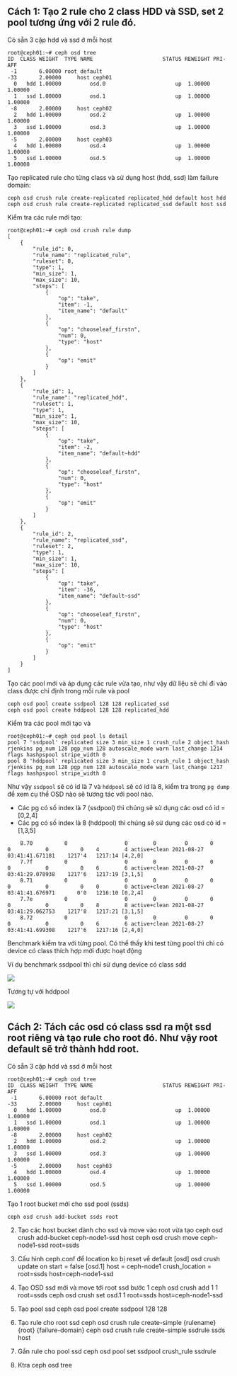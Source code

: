 ## Cách 1: Tạo 2 rule cho 2 class HDD và SSD, set 2 pool tương ứng với 2 rule đó.
Có sẵn 3 cặp hdd và ssd ở mỗi host

    root@ceph01:~# ceph osd tree
    ID  CLASS WEIGHT  TYPE NAME                      STATUS REWEIGHT PRI-AFF
     -1       6.00000 root default
    -33       2.00000     host ceph01
      0   hdd 1.00000         osd.0                      up  1.00000 1.00000
      1   ssd 1.00000         osd.1                      up  1.00000 1.00000
     -8       2.00000     host ceph02
      2   hdd 1.00000         osd.2                      up  1.00000 1.00000
      3   ssd 1.00000         osd.3                      up  1.00000 1.00000
     -5       2.00000     host ceph03
      4   hdd 1.00000         osd.4                      up  1.00000 1.00000
      5   ssd 1.00000         osd.5                      up  1.00000 1.00000

Tạo replicated rule cho từng class và sử dụng host (hdd, ssd) làm failure domain:

    ceph osd crush rule create-replicated replicated_hdd default host hdd
    ceph osd crush rule create-replicated replicated_ssd default host ssd

Kiểm tra các rule mới tạo:

    root@ceph01:~# ceph osd crush rule dump
    [
        {
            "rule_id": 0,
            "rule_name": "replicated_rule",
            "ruleset": 0,
            "type": 1,
            "min_size": 1,
            "max_size": 10,
            "steps": [
                {
                    "op": "take",
                    "item": -1,
                    "item_name": "default"
                },
                {
                    "op": "chooseleaf_firstn",
                    "num": 0,
                    "type": "host"
                },
                {
                    "op": "emit"
                }
            ]
        },
        {
            "rule_id": 1,
            "rule_name": "replicated_hdd",
            "ruleset": 1,
            "type": 1,
            "min_size": 1,
            "max_size": 10,
            "steps": [
                {
                    "op": "take",
                    "item": -2,
                    "item_name": "default~hdd"
                },
                {
                    "op": "chooseleaf_firstn",
                    "num": 0,
                    "type": "host"
                },
                {
                    "op": "emit"
                }
            ]
        },
        {
            "rule_id": 2,
            "rule_name": "replicated_ssd",
            "ruleset": 2,
            "type": 1,
            "min_size": 1,
            "max_size": 10,
            "steps": [
                {
                    "op": "take",
                    "item": -36,
                    "item_name": "default~ssd"
                },
                {
                    "op": "chooseleaf_firstn",
                    "num": 0,
                    "type": "host"
                },
                {
                    "op": "emit"
                }
            ]
        }
    ]

Tạo các pool mới và áp dụng các rule vừa tạo, như vậy dữ liệu sẽ chỉ đi vào class được chỉ định trong mỗi rule và pool

    ceph osd pool create ssdpool 128 128 replicated_ssd
    ceph osd pool create hddpool 128 128 replicated_hdd

Kiểm tra các pool mới tạo và 

    root@ceph01:~# ceph osd pool ls detail
    pool 7 'ssdpool' replicated size 3 min_size 1 crush_rule 2 object_hash rjenkins pg_num 128 pgp_num 128 autoscale_mode warn last_change 1214 flags hashpspool stripe_width 0
    pool 8 'hddpool' replicated size 3 min_size 1 crush_rule 1 object_hash rjenkins pg_num 128 pgp_num 128 autoscale_mode warn last_change 1217 flags hashpspool stripe_width 0
    
Như vậy `ssdpool` sẽ có id là 7 và `hddpool` sẽ có id là 8, kiểm tra trong `pg dump` để xem cụ thể OSD nào sẽ tương tác với pool nào.
- Các pg có số index là 7 (ssdpool) thì chúng sẽ sử dụng các osd có id = [0,2,4]
- Các pg có số index là 8 (hddpool) thì chúng sẽ sử dụng các osd có id = [1,3,5]

```
    8.70          0                  0        0         0       0     0           0          0    4        4 active+clean 2021-08-27 03:41:41.671181    1217'4   1217:14 [4,2,0]
    7.7f          0                  0        0         0       0     0           0          0    6        6 active+clean 2021-08-27 03:41:29.078938    1217'6   1217:19 [3,1,5]
    8.71          0                  0        0         0       0     0           0          0    0        0 active+clean 2021-08-27 03:41:41.676971       0'0   1216:10 [0,2,4]
    7.7e          0                  0        0         0       0     0           0          0    8        8 active+clean 2021-08-27 03:41:29.062753    1217'8   1217:21 [3,1,5]
    8.72          0                  0        0         0       0     0           0          0    6        6 active+clean 2021-08-27 03:41:41.699308    1217'6   1217:16 [2,4,0]
```

Benchmark kiểm tra với từng pool. Có thể thấy khi test từng pool thì chỉ có device có class thích hợp mới được hoạt động

Ví dụ benchmark ssdpool thì chỉ sử dụng device có class sdd

![](https://github.com/huynp1999/huynp/blob/master/pic/storage/benchssd.png)

Tương tự với hddpool

![](https://github.com/huynp1999/huynp/blob/master/pic/storage/benchdd.png)

## Cách 2: Tách các osd có class ssd ra một ssd root riêng và tạo rule cho root đó. Như vậy root default sẽ trở thành hdd root. 
Có sẵn 3 cặp hdd và ssd ở mỗi host

    root@ceph01:~# ceph osd tree
    ID  CLASS WEIGHT  TYPE NAME                      STATUS REWEIGHT PRI-AFF
     -1       6.00000 root default
    -33       2.00000     host ceph01
      0   hdd 1.00000         osd.0                      up  1.00000 1.00000
      1   ssd 1.00000         osd.1                      up  1.00000 1.00000
     -8       2.00000     host ceph02
      2   hdd 1.00000         osd.2                      up  1.00000 1.00000
      3   ssd 1.00000         osd.3                      up  1.00000 1.00000
     -5       2.00000     host ceph03
      4   hdd 1.00000         osd.4                      up  1.00000 1.00000
      5   ssd 1.00000         osd.5                      up  1.00000 1.00000

Tạo 1 root bucket mới cho ssd pool (ssds)
    
    ceph osd crush add-bucket ssds root

2. Tạo các host bucket dành cho ssd và move vào root vừa tạo
ceph osd crush add-bucket ceph-node1-ssd  host
ceph osd crush move ceph-node1-ssd root=ssds

3. Cấu hình ceph.conf để location ko bị reset về default
[osd]
osd crush update on start = false
[osd.1]
host = ceph-node1
crush_location =  root=ssds host=ceph-node1-ssd

4. Tạo OSD ssd mới và move tới root ssd bước 1
ceph osd crush add 1 1 root=ssds
ceph osd crush set osd.1 1 root=ssds host=ceph-node1-ssd

5. Tạo pool ssd
ceph osd pool create ssdpool 128 128

6. Tạo rule cho root ssd
ceph osd crush rule create-simple {rulename} {root} {failure-domain}
ceph osd crush rule create-simple ssdrule    ssds   host

7. Gắn rule cho pool ssd
ceph osd pool set ssdpool crush_rule ssdrule 

8. Ktra ceph osd tree
